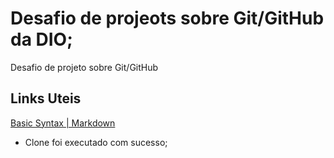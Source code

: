 # Desafio de projeots sobre Git/GitHub da DIO;
Desafio de projeto sobre Git/GitHub


## Links Uteis
[Basic Syntax | Markdown](https://www.markdownguide.org/basic-syntax/)

* Clone foi executado com sucesso;
